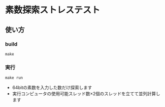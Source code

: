 # 素数探索ストレステスト

## 使い方
### build
```
make
```
### 実行
```
make run
```
* 64bitの素数を入力した数だけ探索します
* 実行コンピュータの使用可能スレッド数×2個のスレッドを立てて並列計算します